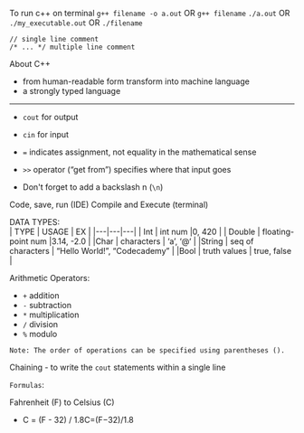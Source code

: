 To run c++ on terminal
`g++ filename -o a.out` OR `g++ filename`
`./a.out` OR `./my_executable.out` OR `./filename`

```
// single line comment
/* ... */ multiple line comment
```

About C++
- from human-readable form transform into machine language
- a strongly typed language

---------------------
- `cout` for output 

- `cin` for input

- `=` indicates assignment, not equality in the mathematical sense

- `>>` operator (“get from”) specifies where that input goes

- Don't forget to add a backslash n (`\n`)


Code, save, run (IDE)
Compile and Execute (terminal)


DATA TYPES:							
|  TYPE |  USAGE | EX  |
|---|---|---|
| Int  | int num  |0, 420   | 
| Double  | floating-point num  |3.14, -2.0   | 
|Char   | characters  | ‘a’, ‘@‘  | 
|String   | seq of characters  | “Hello World!”, “Codecademy”  | 
|Bool   | truth values  | true, false  | 

Arithmetic Operators:
- `+` addition
- `-` subtraction
- `*` multiplication 
- `/` division
- `%` modulo

```Note: The order of operations can be specified using parentheses ().```

Chaining - to write the `cout` statements within a single line


`Formulas`:

Fahrenheit (F) to Celsius (C)
- C = (F - 32) / 1.8C=(F−32)/1.8
